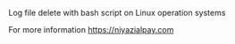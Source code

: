 Log file delete with bash script on Linux operation systems

For more information https://niyazialpay.com
